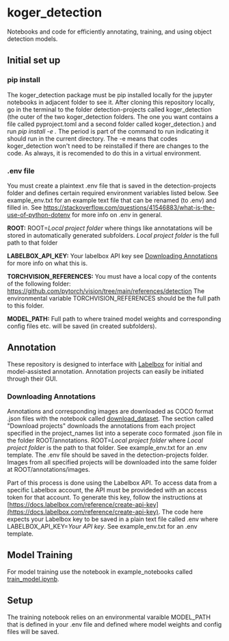 # koger_detection

Notebooks and code for efficiently annotating, training, and using object detection models.

## Initial set up

### pip install
The koger_detection package must be pip installed locally for the jupyter notebooks in adjacent folder to see it. After cloning this repository locally, go in the terminal to the folder detection-projects called koger_detection (the outer of the two koger_detection folders. The one you want contains a file called pyproject.toml and a second folder called koger_detection.)  and run *pip install -e .* The period is part of the command to run indicating it should run in the current directory. The -e means that codes koger_detection won't need to be reinstalled if there are changes to the code. As always, it is recomended to do this in a virtual environment.

### .env file
You must create a plaintext .env file that is saved in the detection-projects folder and defines certain required environment variables listed below. See example_env.txt for an example text file that can be renamed (to .env) and filled in. See https://stackoverflow.com/questions/41546883/what-is-the-use-of-python-dotenv for more info on .env in general.

**ROOT:**
ROOT=*Local project folder* where things like annotatations will be stored in automatically generated subfolders. *Local project folder* is the full path to that folder

**LABELBOX_API_KEY:**
Your labelbox API key see [Downloading Annotations](#Downloading-Annotations) for more info on what this is.

**TORCHVISION_REFERENCES:**
You must have a local copy of the contents of the following folder: https://github.com/pytorch/vision/tree/main/references/detection
The environmental variable TORCHVISION_REFERENCES should be the full path to this folder.

**MODEL_PATH:**
Full path to where trained model weights and corresponding config files etc. will be saved (in created subfolders).
 
## Annotation
These repository is designed to interface with [Labelbox](labelbox.com) for initial and model-assisted annotation. Annotation projects can easily be initiated through their GUI. 

### Downloading Annotations
Annotations and corresponding images are downloaded as COCO format .json files with the notebook called [download_dataset](https://github.com/benkoger/detection-projects/blob/main/example_notebooks/download_dataset.ipynb). The section called "Download projects" downloads the annotations from each project specified in the project_names list into a seperate coco formated .json file in the folder ROOT/annotations. ROOT=*Local project folder* where *Local project folder* is the path to that folder. See example_env.txt for an .env template. The .env file should be saved in the detection-projects folder. Images from all specified projects will be downloaded into the same folder at ROOT/annotations/images. 

Part of this process is done using the Labelbox API. To access data from a specific Labelbox account, the API must be provideded with an access token for that account. To generate this key, follow the instructions at [https://docs.labelbox.com/reference/create-api-key](https://docs.labelbox.com/reference/create-api-key). The code here expects your Labelbox key to be saved in a plain text file called .env where LABELBOX_API_KEY=*Your API key*. See example_env.txt for an .env template. 

## Model Training

For model training use the notebook in example_notebooks called [train_model.ipynb](https://github.com/benkoger/detection-projects/blob/main/example_notebooks/train_model.ipynb). 

## Setup
The training notebook relies on an environmental varaible MODEL_PATH that is defined in your .env file and defined where model weights and config files will be saved.
